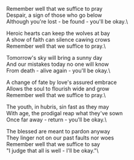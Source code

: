 Remember well that we suffice to pray\
Despair, a sign of those who go below\
Although you're lost - be found - you'll be okay.\

Heroic hearts can keep the wolves at bay\
A show of faith can silence cawing crows\
Remember well that we suffice to pray.\

Tomorrow's sky will bring a sunny day\
And our mistakes today no one will know\
From death - alive again - you'll be okay.\

A change of fate by love's assured embrace\
Allows the soul to flourish wide and grow\
Remember well that we suffice to pray.\

The youth, in hubris, sin fast as they may\
With age, the prodigal reap what they've sown\
Once far away - return - you'll be okay.\

The blessed are meant to pardon anyway\
They linger not on our past faults nor woes\
Remember well that we suffice to say\
"I judge that all is well - I'll be okay."\